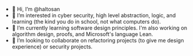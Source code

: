 - 👋 Hi, I’m @haltosan
- 👀 I’m interested in cyber security, high level abstraction, logic, and learning (the kind you do in school, not what computers do).
- 🌱 I’m currently learning software design principles. I'm also working on algorithm design, proofs, and Microsoft's language Lean.
- 💞️ I’m looking to collaborate on refactoring projects (to give me design experience) or security projects.

